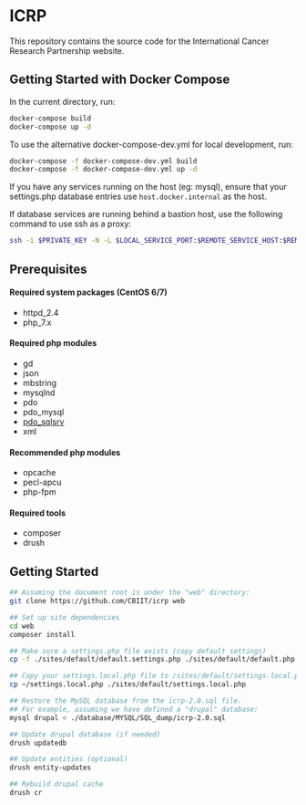 # ICRP

This repository contains the source code for the International Cancer Research Partnership website. 

## Getting Started with Docker Compose

In the current directory, run:

```bash
docker-compose build
docker-compose up -d
```

To use the alternative docker-compose-dev.yml for local development, run:
```bash
docker-compose -f docker-compose-dev.yml build
docker-compose -f docker-compose-dev.yml up -d
```

If you have any services running on the host (eg: mysql), ensure that your settings.php database entries use `host.docker.internal` as the host.

If database services are running behind a bastion host, use the following command to use ssh as a proxy:

```bash
ssh -i $PRIVATE_KEY -N -L $LOCAL_SERVICE_PORT:$REMOTE_SERVICE_HOST:$REMOTE_SERVICE_PORT $BASTION_USER@$BASTION_HOST
```

## Prerequisites

#### Required system packages (CentOS 6/7)
- httpd_2.4
- php_7.x

#### Required php modules
- gd
- json
- mbstring
- mysqlnd
- pdo
- pdo_mysql
- [pdo_sqlsrv](https://github.com/Microsoft/msphpsql)
- xml

#### Recommended php modules
- opcache
- pecl-apcu
- php-fpm

#### Required tools
- composer
- drush

## Getting Started

```bash
## Assuming the document root is under the "web" directory:
git clone https://github.com/CBIIT/icrp web

## Set up site dependencies
cd web
composer install

## Make sure a settings.php file exists (copy default settings)
cp -f ./sites/default/default.settings.php ./sites/default/default.php

## Copy your settings.local.php file to /sites/default/settings.local.php
cp ~/settings.local.php ./sites/default/settings.local.php

## Restore the MySQL database from the icrp-2.0.sql file. 
## For example, assuming we have defined a "drupal" database:
mysql drupal < ./database/MYSQL/SQL_dump/icrp-2.0.sql

## Update drupal database (if needed)
drush updatedb

## Update entities (optional)
drush entity-updates

## Rebuild drupal cache
drush cr
```
